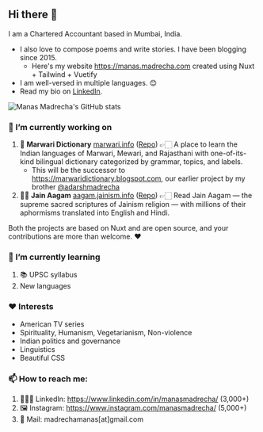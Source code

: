 ## Hi there 👋

<!--
**ManasMadrecha/ManasMadrecha** is a ✨ _special_ ✨ repository because its `README.md` (this file) appears on your GitHub profile.

Here are some ideas to get you started:

- 🔭 I’m currently working on ...
- 🌱 I’m currently learning ...
- 👯 I’m looking to collaborate on ...
- 🤔 I’m looking for help with ...
- 💬 Ask me about ...
- 📫 How to reach me: ...
- 😄 Pronouns: ...
- ⚡ Fun fact: ...
-->

I am a Chartered Accountant based in Mumbai, India. 
- I also love to compose poems and write stories. I have been blogging since 2015. 
  - Here's my website https://manas.madrecha.com created using Nuxt + Tailwind + Vuetify
- I am well-versed in multiple languages. 😊 
- Read my bio on [LinkedIn](https://www.linkedin.com/in/manasmadrecha/). 

![Manas Madrecha's GitHub stats](https://github-readme-stats.vercel.app/api?username=ManasMadrecha&hide=stars)


### 🔭 I’m currently working on

1. 📔 **Marwari Dictionary** [marwari.info](https://marwari.info/) ([Repo](https://github.com/madrecha/marwaridictionary)) 👉🏻 A place to learn the Indian languages of Marwari, Mewari, and Rajasthani with one-of-its-kind bilingual dictionary categorized by grammar, topics, and labels. 
   - This will be the successor to https://marwaridictionary.blogspot.com, our earlier project by my brother [@adarshmadrecha](https://github.com/adarshmadrecha) 
3. 🙏🏻 **Jain Aagam** [aagam.jainism.info](http://aagam.jainism.info/) ([Repo](https://github.com/jainism-portal/jainaagam/)) 👉🏻 Read Jain Aagam — the supreme sacred scriptures of Jainism religion — with millions of their aphormisms translated into English and Hindi.

Both the projects are based on Nuxt and are open source, and your contributions are more than welcome. ❤

### 🌱 I’m currently learning

1. 📚 UPSC syllabus
2. New languages

### ❤ Interests

- American TV series
- Spirituality, Humanism, Vegetarianism, Non-violence
- Indian politics and governance
- Linguistics
- Beautiful CSS

### 📫 How to reach me:

1. 👨🏻‍💼 LinkedIn: https://www.linkedin.com/in/manasmadrecha/ (3,000+)
2. 🖼 Instagram: https://www.instagram.com/manasmadrecha/ (5,000+)
3. 📧 Mail: madrechamanas[at]gmail.com

